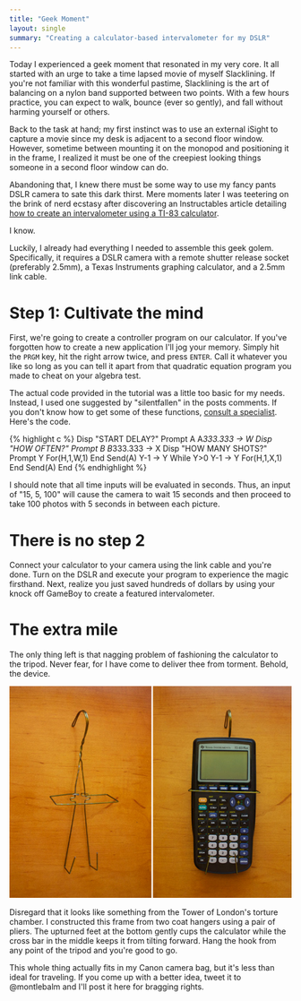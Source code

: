 ```yaml
---
title: "Geek Moment"
layout: single
summary: "Creating a calculator-based intervalometer for my DSLR"
---
```

Today I experienced a geek moment that resonated in my very core. It all started with an urge to take a time lapsed movie of myself Slacklining. If you're not familiar with this wonderful pastime, Slacklining is the art of balancing on a nylon band supported between two points. With a few hours practice, you can expect to walk, bounce (ever so gently), and fall without harming yourself or others.

Back to the task at hand; my first instinct was to use an external iSight to capture a movie since my desk is adjacent to a second floor window. However, sometime between mounting it on the monopod and positioning it in the frame, I realized it must be one of the creepiest looking things someone in a second floor window can do.

Abandoning that, I knew there must be some way to use my fancy pants DSLR camera to sate this dark thirst. Mere moments later I was teetering on the brink of nerd ecstasy after discovering an Instructables article detailing [how to create an intervalometer using a TI-83 calculator](http://www.instructables.com/id/Turn-a-TI-Graphing-Calculator-into-an-Intervalomet/).

I know.

Luckily, I already had everything I needed to assemble this geek golem. Specifically, it requires a DSLR camera with a remote shutter release socket (preferably 2.5mm), a Texas Instruments graphing calculator, and a 2.5mm link cable.

# Step 1: Cultivate the mind

First, we're going to create a controller program on our calculator. If you've forgotten how to create a new application I'll jog your memory. Simply hit the `PRGM` key, hit the right arrow twice, and press `ENTER`. Call it whatever you like so long as you can tell it apart from that quadratic equation program you made to cheat on your algebra test.

The actual code provided in the tutorial was a little too basic for my needs. Instead, I used one suggested by "silentfallen" in the posts comments. If you don't know how to get some of these functions, [consult a specialist](http://www.ticalc.org/programming/columns/83plus-bas/cherny/). Here's the code.

{% highlight c %}
Disp "START DELAY?"
Prompt A
A*333.333 &#x2192; W
Disp "HOW OFTEN?"
Prompt B
B*333.333 &#x2192; X
Disp "HOW MANY SHOTS?"
Prompt Y
For(H,1,W,1)
End
Send(A)
Y-1 &#x2192; Y
While Y>0
Y-1 &#x2192; Y
For(H,1,X,1)
End
Send(A)
End
{% endhighlight %}

I should note that all time inputs will be evaluated in seconds. Thus, an input of "15, 5, 100" will cause the camera to wait 15 seconds and then proceed to take 100 photos with 5 seconds in between each picture.

# There is no step 2

Connect your calculator to your camera using the link cable and you're done. Turn on the DSLR and execute your program to experience the magic firsthand. Next, realize you just saved hundreds of dollars by using your knock off GameBoy to create a featured intervalometer.

# The extra mile

The only thing left is that nagging problem of fashioning the calculator to the tripod. Never fear, for I have come to deliver thee from torment. Behold, the device.

![Calculator harness](/images/posts/calculatortron.jpg)

Disregard that it looks like something from the Tower of London's torture chamber. I constructed this frame from two coat hangers using a pair of pliers. The upturned feet at the bottom gently cups the calculator while the cross bar in the middle keeps it from tilting forward. Hang the hook from any point of the tripod and you're good to go.

This whole thing actually fits in my Canon camera bag, but it's less than ideal for traveling. If you come up with a better idea, tweet it to @montlebalm and I'll post it here for bragging rights.